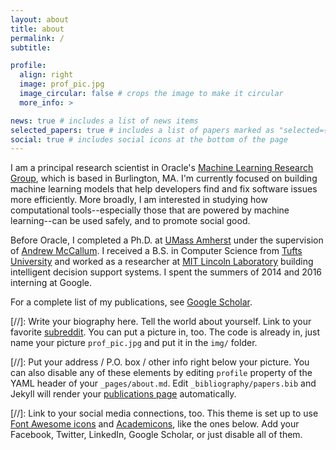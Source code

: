 ```yaml
---
layout: about
title: about
permalink: /
subtitle: 

profile:
  align: right
  image: prof_pic.jpg
  image_circular: false # crops the image to make it circular
  more_info: >

news: true # includes a list of news items
selected_papers: true # includes a list of papers marked as "selected={true}"
social: true # includes social icons at the bottom of the page
---
```


I am a principal research scientist in Oracle's [Machine Learning Research Group](https://labs.oracle.com/pls/apex/f?p=94065:12:34309819106958:7), which is based in Burlington, MA. I'm currently focused on building machine learning models that help developers find and fix software issues more efficiently. More broadly, I am interested in studying how computational tools--especially those that are powered by machine learning--can be used safely, and to promote social good. 

Before Oracle, I completed a Ph.D. at [UMass Amherst](http://www.cs.umass.edu) under the supervision of [Andrew McCallum](http://people.cs.umass.edu/~mccallum/). I received a B.S. in Computer Science from [Tufts University](http://www.tufts.edu) and worked as a researcher at [MIT Lincoln Laboratory](http://www.ll.mit.edu) building intelligent decision support systems. I spent the summers of 2014 and 2016 interning at Google. 

For a complete list of my publications, see [Google Scholar](https://scholar.google.com/citations?user=p5P4vaoAAAAJ).

[//]: Write your biography here. Tell the world about yourself. Link to your favorite [subreddit](http://reddit.com). You can put a picture in, too. The code is already in, just name your picture `prof_pic.jpg` and put it in the `img/` folder.

[//]: Put your address / P.O. box / other info right below your picture. You can also disable any of these elements by editing `profile` property of the YAML header of your `_pages/about.md`. Edit `_bibliography/papers.bib` and Jekyll will render your [publications page](/al-folio/publications/) automatically.

[//]: Link to your social media connections, too. This theme is set up to use [Font Awesome icons](https://fontawesome.com/) and [Academicons](https://jpswalsh.github.io/academicons/), like the ones below. Add your Facebook, Twitter, LinkedIn, Google Scholar, or just disable all of them.
